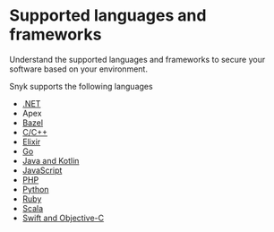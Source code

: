 # Supported languages and frameworks

Understand the supported languages and frameworks to secure your software based on your environment.&#x20;

Snyk supports the following languages&#x20;

* [.NET](broken-reference)
* Apex
* [Bazel](../snyk-open-source/snyk-open-source-supported-languages-and-package-managers/snyk-for-bazel.md)
* [C/C++](broken-reference)
* [Elixir](../snyk-open-source/snyk-open-source-supported-languages-and-package-managers/snyk-for-elixir.md)
* [Go](../snyk-open-source/snyk-open-source-supported-languages-and-package-managers/snyk-for-go.md)
* [Java and Kotlin](broken-reference)
* [JavaScript](javascript/)
* [PHP](../snyk-open-source/snyk-open-source-supported-languages-and-package-managers/snyk-for-php.md)
* [Python](../snyk-open-source/snyk-open-source-supported-languages-and-package-managers/snyk-for-python.md)&#x20;
* [Ruby](../snyk-open-source/snyk-open-source-supported-languages-and-package-managers/snyk-for-ruby.md)
* [Scala](../snyk-open-source/snyk-open-source-supported-languages-and-package-managers/snyk-for-scala.md)
* [Swift and Objective-C](broken-reference)





